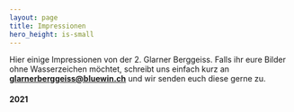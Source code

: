 ```yaml
---
layout: page
title: Impressionen
hero_height: is-small
---
```


Hier einige Impressionen von der 2. Glarner Berggeiss. Falls ihr eure Bilder ohne Wasserzeichen möchtet, schreibt uns einfach kurz an **[glarnerberggeiss@bluewin.ch](mailto:glarnerberggeiss@bluewin.ch)** und wir senden euch diese gerne zu.

#### 2021

<script src="https://cdn.jsdelivr.net/npm/publicalbum@latest/embed-ui.min.js" async></script>
<div class="pa-gallery-player-widget" style="width:100%; height:480px; display:none;"
  data-link="https://photos.app.goo.gl/hFTS9tkVXmt7oswq6"
  data-title="Glarner Berggeiss 2021"
  data-description="127 new photos added to shared album">
  <object data="https://lh3.googleusercontent.com/VEnMdELXfcfWYACVNsrBBoItCwcoss42enLdxX0Am0ZvfZYGqGQItnn_r-eV7IacTVM_DHxMj-3MdxE24KV04ixCq6On2v_JROv2t4A2oj1qCS3Rw3uVgTBGfQ7HxSJh0i9j1DP34g=w1920-h1080"></object>
  <object data="https://lh3.googleusercontent.com/85vxjx7l6jLkIlzlo6jDFFvmUQRVsp9A8F0pD12weKdv4wJl2hhe7mTbSoXnGdfrSEoTlJbNuMZ5cyqscQM1usBXan3q783dj7tdotr2apsblpx_sRdimVeFzcebEMNe4R-YziSGrA=w1920-h1080"></object>
  <object data="https://lh3.googleusercontent.com/1kYia5gQD3BYpKPxdhe95adKxiyQhakZH6I9CnoLrb_U6J0cw-AsUrEhzp8QheI5zzpC8qLSa_syNMoqDIlfnsqcazbewyF5NXzcGhAU4SKCpEDJQRPwiCBLA8ZjNTnR1tGO0sG-1A=w1920-h1080"></object>
  <object data="https://lh3.googleusercontent.com/PtGNmT-QnWr06VnQyI2ak7VU7oYDDiZ5YSpgFT0EsVfTZVRhN7P9uuZ3WvOzTZoghqhqiNhPp_E8PnPHY4t6hOFPxnuTSD966BnnUo3xTi8vhnI235VS1Gf63Ns0f7-kS3d2FtgiuA=w1920-h1080"></object>
  <object data="https://lh3.googleusercontent.com/aSLmjS49PHZdeV31CRiocymASIyD91L7ht0rxjDYWRI1O1AOX2opQTE-FuQlT9HfvrAGrvP-FuzdHMbuYpus5Q0YykrIHcfqYdHJUCTu3zc_kFGnGadgyMa1xhp6O-f3tnPss1QySA=w1920-h1080"></object>
  <object data="https://lh3.googleusercontent.com/MDVWLzGIDCXePSRIZQA0Pu_uCfOyZbq39CdC3bLvML4lWYYovlHo470GtgWYXWnQK2rrwB_jYTHuhZT-kmfyzvWl5HRQJ3_s7kEJ4yM0bZonljvKXef33UDkal4EvOa2o1DQLWICcw=w1920-h1080"></object>
  <object data="https://lh3.googleusercontent.com/6EnHva2W_2poIUb6zN05kz-i4vpHNSV1ioLBNjfIvm0l1By37Ncn_Aunea8MhoGnSnQ-vtRe2e9khzHSCffTFsbImzF_eQI4PPBhx8uTHhlfeLLjBchtcuCuctSrU0r3ZpS6H1vHXA=w1920-h1080"></object>
  <object data="https://lh3.googleusercontent.com/54kJQcdla9qdtIQMmvWJ5UsCWfLL_1c5NsKMn0M1itk-N1MHly91FEkqvWEWfhVy8Qk1G3uXSz2LgGBiyifGbxtyPX7eQVe0HoAtVlwfAi4v3lRQR2ltXo44SF1oR4BjRe5x5DwYHw=w1920-h1080"></object>
  <object data="https://lh3.googleusercontent.com/MVDi_GVP7RlcgX3eLK_OHj6bfJrRSL7oa9lMa7NNJ1LsI-OH5ac7xx9jb-YlIAI9hG0voPNNLLV_SnGAej66FLjchrbu_VrSyqgxEdzNuSkqkYrZG0OhymKTCu3810NuePw7heClUA=w1920-h1080"></object>
  <object data="https://lh3.googleusercontent.com/B2hIQ3p21WRcI1MXdYnSAUcfpO7U_qbniKLiQ35YRDtv_B2tlbeVA7yKkp9g6Je7PpOgQ2shwOZ-HNrAjGq5RJ5p7Mukd7zTuNesa95LuowNv3ueIcQoKNORDyp1wgjrtKoPp2jRrA=w1920-h1080"></object>
  <object data="https://lh3.googleusercontent.com/se-0JC5gAXOiTFhe83-XDLuQt6jxUrr_EzQaf8s0gAjp72_I3sty0YVuP29Swoy9hPWmPmjvsgKiej8pY4qWEbx_Hx2QTqOHWQ9T_u8ez4Au3JTdZcQkusiOXJzzai3OhSqz6aMi2A=w1920-h1080"></object>
  <object data="https://lh3.googleusercontent.com/h6eH-e58fQ0bSs5yKRYFP7tQBjtVe-a1KqSUI2LGv1MAaCWhPhNnoPYhYIcYGY7ezhQiEUyQJkJyWGPILE-hMs_25xQbdW-wFDUbimKJCYVEae3bxZ3Zv9k_zgGL1VyjEamgqPM2PQ=w1920-h1080"></object>
  <object data="https://lh3.googleusercontent.com/hWzZ2GLt6c6h3jceCzGSBBrp8iM_jnOWt8uOjYvVfr2i-mau3kORCSEIISee2pNYyeIQUZ6daL3GS29PlhHiNT0NWJVDFDWvJLTc645YTieWpIq8VAOZy6Ozoor5YX5o9S5jz0iSzA=w1920-h1080"></object>
  <object data="https://lh3.googleusercontent.com/T6mlQY5ijaDntBKgN_ppgQOdC1I2VG2OqZyqOs5_4XcL9b_Ck1G4PYfxfP8dHYXvbW9r8ezSbzV3m1wz29gC4fLT6boDtOxdJAV4TeHfiHmxVE60YJmnQq36ZcPPrQr7bLoW6XLTrw=w1920-h1080"></object>
  <object data="https://lh3.googleusercontent.com/9jcMZukoOJDnbeYx2iM8krbhy4T96f7INdAGy73rVxAruTw88fr21gdUewnvacHksPFg8TLWPUaHKKYf-ucMm20xjJvCykfeKWnP_Nd8Y-7mBwCl9dUfjJfab8dAmXyODhm9IWwudw=w1920-h1080"></object>
  <object data="https://lh3.googleusercontent.com/-NzOhF0qSK-4MAh2ciq-VqK_BGvrhnS01Qr_byKpSfGFU1wHf39Q2HJ4pDeJyP3b_wGE3mdkjhUd4DITuWXy0vNuLGDdZAzlj-A_lrq8CB9rUegt3c_n9WwZXCN6RIWpwcFw7zoqrA=w1920-h1080"></object>
  <object data="https://lh3.googleusercontent.com/25QGyvaAYFWTxwrcOPahHPECisj_D2Lix61mJkl4BHZyOqMWDKizKueNiGE2_7q4f48tmORX2gTtbQXoTyHDF9gBYa09FbuvRA8oIYB34AaaN3gpR-PqNe6J0p5lANH4wkqd4MiOvg=w1920-h1080"></object>
  <object data="https://lh3.googleusercontent.com/_o-MNHCPki-NvViSXr6OfaWecUm58OUpHI4Xi1wGFuq_r1-NkGoTJl-RsIkmeB-Dd8gsjb9Z-RxT0g-_w82prTqyKobEKWWlh8kID1n1O5qMZfrtCto7pCVQCNoiVpBMRnAOLyFTIg=w1920-h1080"></object>
  <object data="https://lh3.googleusercontent.com/JmmuyEvxHjLqcTp9UCMwCmkrjfUTSB-PLfiLpSeCmSelpIXNfMRTN7to2vYDE-5_X914KtwqPgMxc_381lApBKP4gEEnj4UT2gPd2icG0N--uoz95IqjYy7CeX0CnildM2d2KlPumw=w1920-h1080"></object>
  <object data="https://lh3.googleusercontent.com/pi1QLkRnWPPHgO1ZkJBm1XacpXkbpu71oUT0_EMNfYYFrVjgFJrZX4ek88JAoGEMD_1uMVlNXffjKIK8z_ibCLPzURvickkL564jHJZMsUa0Fh0swGUnoekLEETZXYFA7SncRVfoRQ=w1920-h1080"></object>
  <object data="https://lh3.googleusercontent.com/Q7KcQs632cmzSGZmvFaNKm5XogqH12qSV9OOHbVRwVX_4ZRiQKXIAiLZMruaobJmKWnTylaiqi8f6x90b8vkX6X0AZa1Z_NXhiORqswNn877w3ltoHMPxCjAniZiNOzFucGuNcGsQg=w1920-h1080"></object>
  <object data="https://lh3.googleusercontent.com/pXo-X7CUnaZATWBOeeIY7NX9Jh8fta0PE5C_4ixcZzndISnSgCddPZGxMpBJKJgm-CssWLPfb2peHr7CKfcIwGCA8ujCH8C5RCdUKf_PRiVKKQp-xTNwsFhCpZ1eii7MtjZw5X8WYA=w1920-h1080"></object>
  <object data="https://lh3.googleusercontent.com/bMVBqVaObZwS2oo4R0qK81q1lFjkpeduJbwT3xW0gKcGQrjeJE6QUMjamlqx9sCnqf-ihTo0FkazdjgJZr-G6E7bTNxGR-8SRjurRLZLsfbtFLPJURIe5esr6no1YhuTv0Sbr_dYNQ=w1920-h1080"></object>
  <object data="https://lh3.googleusercontent.com/eADSXUWNevYCqHvL213y0_JjjWJiOdP6I05HvEbu3GX85ZPp33cr4uoLAEag7K1P7ZcPVEjMoRWzvJIYtRyAb1rna8vnBQXzQHlNM-st_9K8IFOSuUE7O83CLroFiwnIXdWcWAAMNA=w1920-h1080"></object>
  <object data="https://lh3.googleusercontent.com/FLhTT1I4Q2qVjRGR7XuVkNBmrVpOTIQnA886iM5eg9WCT0x1mSls4OWtLRlrj40vxblLB1G1D5AjSM4q4fNEd0RJllPehbW7mhYO6PRtsRvg1VPhvrcox2Ft6wujJJw2mPVB-lGH5A=w1920-h1080"></object>
  <object data="https://lh3.googleusercontent.com/dmRQ1zTi-9xmyMnHLquPeDljMq_lqx5Owcj5Mys77K5vqh0TnVMar8JGZK9d5k9slT3PMONg5TClPI1NgDEqJNwSM02BBuvHxVbTQ_r6j3JHXwgOK5zBbtlKYE6nHLgTfBKOUg-UlA=w1920-h1080"></object>
  <object data="https://lh3.googleusercontent.com/tjg1MNgKDB7ka_Wk3J4rpHkPHaEM5hWJ7C7O5l35IZZIXs3F5LrgWyTu8V6n--oQ-mbCsuYnWLbFtRsF29j0EZXgXsDv6MmTnRFcNrjkTJlgZBCRcaPptbGVg2LBCPC6XOSxvQ0zoQ=w1920-h1080"></object>
  <object data="https://lh3.googleusercontent.com/YUmTAK_6Et89NFSAy7d5_D_OcNZlckM0EDdNIE35ldjMcxUS1dOP03ce1ME2Ygwy-8N8u8As5wzZS7QMAbwI6RHSIqIy0z6mxLF6zWR7auh4eu73J9r96npKdQRwNUIhOB0bsnAaug=w1920-h1080"></object>
  <object data="https://lh3.googleusercontent.com/TEyHoVfIVvXT1SwhwJc-Pf1sViQvpKeZytko-s5m1yRLEAIMz2hoQFoP_vXWJuC1VHDWsoR0NrLY-2miruQgolzMI6xyHyCxhV8L9_HxcHNBWKa3q8N9sgtyyckh1X6duTEN_S9JVw=w1920-h1080"></object>
  <object data="https://lh3.googleusercontent.com/U3pizrPhLADautAGxMzji_ovEfkLcSpP3NhkvEkt8d92FK-enDVpUw5X3l3V--yFdElsAXTL8lR3xU0TUjDrzpiVCjR-tLzf__PvFiNC1HpSXQr6BKX9RnaAii92fFdCAmQi1KS44A=w1920-h1080"></object>
  <object data="https://lh3.googleusercontent.com/RDwK4fbwQ_Q0vEcRhz9UcZDV_cSy3cK1adjICShg6EgF4ZBdWKQQ18V2_35GdDA7OIGDe5qOe15hUMV1tgPpaxC3Qu2mjiKTsiVubmBEm639qOYvm1HKJcw_1aIQWdcWiYa07td1lA=w1920-h1080"></object>
  <object data="https://lh3.googleusercontent.com/Ph_OlRB5jscPsICyjjiHOTWgxnlsnD-nKUEYSQgZRbPxSnhhzUtghTjKCP_UECYsv2H1MYGuApcHFG9kYDXX5Xg_bbqL0vpqGnJOWlUt48JLNM3leIT4NmDOA6EXR1Vazzz5C-Nskg=w1920-h1080"></object>
  <object data="https://lh3.googleusercontent.com/5RLFcUDBOGnJUYOO5Z8ZRB2388Xb6GFhRNv5AOmzzJH7InIxv-KoJF6_tPYQgMcCZt5cFah-XpKBm491oYcQgAkHrHpvrRjBxZyxGS8xhWQ2kEJ-MZHPUFKL0yrJttykdMxTEPIcdQ=w1920-h1080"></object>
  <object data="https://lh3.googleusercontent.com/nauNy1Mdoap-FNVkb7sMkbHHtZmZb04E6Lx4JhrFl5d6Yka2SWaK0bT7At6K5pkJGGK3Vi-IC_BuXe9-pvT-h4dIfoFiSXLMtllu4V76bFB9gsqjEKurXAs7JFPpZNwx7gqNdKapdA=w1920-h1080"></object>
  <object data="https://lh3.googleusercontent.com/7vE_KDygKYY7O9WUDkwMy87UGjlf4KkKlvK70BaKInRjCchKIU8eYeQUdJqjUsWaWsmC8Kr863JmpmSCxM3GggshNLNVQ_61-lZ1TlbfNzGOC6J_5CLSze007DUGYpYpFzaEcmg8zg=w1920-h1080"></object>
  <object data="https://lh3.googleusercontent.com/-I2ZWQ04-W5Ux-bAmh3j7TyOtUlLlqgpFbf3gOJSpzqhd9CYX9ZBwDi_7gkxrB_hLayEPSMh9oIhZzVjctET7HQQw4wtrCJmD-1u7dJh8WI5vU-bO1du7jjQwGqVF_xUByvtDzJH3g=w1920-h1080"></object>
  <object data="https://lh3.googleusercontent.com/OnQBxEBp09fv1fr9pQFFRaftJQBHyO8lhovbfd2VEC_rO8vVxYskC9iLFiv6KCzi8uifguP57Dxkzlc8ZQ4uYAbRRcyaOKHJ_8PadtxRC-N6dzB1DgQaevLzysBjUXZS9UVbXbTcOQ=w1920-h1080"></object>
  <object data="https://lh3.googleusercontent.com/l7mtbxkYm9bHfUZ94ST-DsjdJJdPaKxht_CUCeV9_6S7MyeY3tHsdamTVjE_dOkBpeod0-SpAAsfYlNR88bMXRpjJubaiKsJZ2elQ31fn5kpOMBBppcwCj7L6huBaD-ckVLFlahX3Q=w1920-h1080"></object>
  <object data="https://lh3.googleusercontent.com/bqgoVcQ1_gqhGjjnhy6OzW4y_f7k4_xBlYiZa-o9NlwMOABAGLbzn0AP7FUT83j8EndI6NvD02E9WzGyoa3XWW1Aaw_h258zP_Q9zDghcEBgT2VE8v-iYKZOEvDb6nZItFysf13Qng=w1920-h1080"></object>
  <object data="https://lh3.googleusercontent.com/tZADeFeYWfKq5bbfCnK7qsmud4LbKFaftzPtiH6srt1l3U5rtyelf9MW4N1eCxTdVZCXx2V3dmDf6Nz4tGWa4Wnf2QCotB4q8sBDNTpnJU0gbin1pt5OE59W9yT4BEiYc77GFqnjew=w1920-h1080"></object>
  <object data="https://lh3.googleusercontent.com/EDfhCYzaMasMAgdlPMTB1Ij_uyNpyTd0kuc9Emur2xoTFYLmhOnjPEEsR_Tc7tQysi6nFugDTY6_7r0AUaEatwvlELq6up1KY_hAyVg55A_JzAkokjL3Yf4A7z_2Af2MSmyBZ-r3Zg=w1920-h1080"></object>
  <object data="https://lh3.googleusercontent.com/IoyxafKNo0YcL8w7il2z3nDquHsZdGt2i1771MGLwdU7WHtYkqJd5qOnehQ2X-GStybB_0rTKcEI51WhQPFjbGVaihFOumhUKHcaRAMYIyPvv4MfLVtcdjAdezZViNG5L-BKYKbrlw=w1920-h1080"></object>
  <object data="https://lh3.googleusercontent.com/TuwBd4OPHne8MVfiRTiH5qZ_320u_OxyNiuWhskDjU7NFC7ylIjMd2-DbYIPSBwUTJ4mvqZAGt69qk1-e2uoKpx9nQaBbbSFciYgjEoK_ZOrRfMWeZjbx6JwdGgJFr1BNmX_gx290Q=w1920-h1080"></object>
  <object data="https://lh3.googleusercontent.com/cxPpATRjNEVV0hdXR9Uv3bq91GG_2Q4GFbRrKsK8ThAKj-ErD1rV9nHK5YbC3B-R6LwCaEKMb3Ba79fnV8nj9PWOPwWh2gJx2FIh4XNB7ywj3bi4FlkL5kXB4OigyCNDAmPeTNLc7g=w1920-h1080"></object>
  <object data="https://lh3.googleusercontent.com/R3X_9pdRRCJ_9IH87CC6tWZQAmw56ZPrjLOyNTavcb1W-exbfX-F_R-XfVh77-UhiW-cSRJ-P1oOozzG9pWrPmVsBTMvXdTU4Mtj-UexXjwiOj7orGIsRctz-OTJbTRoZAdpsqnbZA=w1920-h1080"></object>
  <object data="https://lh3.googleusercontent.com/33Hx8ng3vkLz-WSmUJ9EYRQEoxrsmvsQDtBnuIsQ_EUXdsokXoWY241bsSSaMFu75ahUXKR2xmDMXgxcsjArirE1Y4mPUBQPL84Vf-1z1VhQzi4pB21QEbqf_WSVLOnHwE0SfpPWww=w1920-h1080"></object>
  <object data="https://lh3.googleusercontent.com/5Q4MUawmDZOeZPK6VeBs8b9zluB1svHTCnbskHsej5C93b0svY-Jzkw3aT0RDM6UZ1VJBTO5q9x1mgeWoVppfi9BfWSlTopqzVFVqX2r7_uiwRw7hULumqtWqfSocE-EOrO3poVGhg=w1920-h1080"></object>
  <object data="https://lh3.googleusercontent.com/zpCPeHYsPh7G9am-4Pr6vkQXDzGz-wkGP4vQs4INeZbcpuOjMte_9WNe5BX4yIpDmDv1S694XX3rP8RacFqEn2Fg-ydiT5_JXOIkJ6NuaG-fvZBjI2SuglarY-DcgE6X1mwhD7_9Qg=w1920-h1080"></object>
  <object data="https://lh3.googleusercontent.com/jIkkljGzBNTEPeoRcd9rYtnxbsB5DO5K0gHNT_VrKzhSCL2yLIUYahr305P7YxwyXE3W79YEHfHYG9CEaKVEoBpso8Qh5XHnYcOWB3oc0ObCzTYdzYQdyXBMRk7_Kjl4LugHXGoBww=w1920-h1080"></object>
  <object data="https://lh3.googleusercontent.com/_EQRC7IXPfZ2zLLW3-TUf6r8QjG46OGWmpYILuTo8-qEKh_9uxeTiTWTQr_j0Rj4FzSdolxvC7S9hh1Srou2fje1ghznwcMB8QMXCTKj_f4zMAD-Wf6dfopp9VjPFmGABlo5JFVPsw=w1920-h1080"></object>
  <object data="https://lh3.googleusercontent.com/OG4vGNDid7qsqBHrzKGs8HK1ipzkO92wLBzU27PcSw8pp8sg0RsMCkCAL-vKeicXYIgcfYSynODcQqYxo-1gNFtJeqNIzL8cpwtO5lLt9johURaFtjVA9Ssu_nv2OeJW0hIqqOw_5Q=w1920-h1080"></object>
  <object data="https://lh3.googleusercontent.com/tfDYWZ8N5Sct5ZqRu9W66Vt-wQam4l4J19fDqdsMA37y4bOnFx03afE5-X8GKWxx7sPceIFdz03JdEj-Q-KQyKm6RfcXvturfzcYXb5hazRUdF75n32e9l5_ByzjiZmHT21Y_kSCZg=w1920-h1080"></object>
  <object data="https://lh3.googleusercontent.com/xi-YaWEFk2rdH0C15-7dncNaBgQI6gwCjVMXqdskgUzvadqfRwOFM0Aucmr1wx4U9wiOOLYEo2RXQ9NyhjgWTZA85E_T38qODJmW9gdi_HEFuxk4eXb1TZ--5xZ3d5cDZu0ONBYUqQ=w1920-h1080"></object>
  <object data="https://lh3.googleusercontent.com/4ovc8yvqo840v5J2OVq9wBNK06ip0tyLo7OKW8FdDT-0n9a-kSiSJhhHalDfcn65wqSaQ8ikgfrgq_RJykbPkHAZu0ukzyDUCnO0T-rervelO_CfLQgHxsHzjxFakSvkydZ0r5B-SQ=w1920-h1080"></object>
  <object data="https://lh3.googleusercontent.com/ho5fDbfYEwA4vfvgihSvAMtS0MBPD-LHbjx9tNJPQQ_Wb9fOWjKmhEV9lcDPuuUP5XwKrkFIWCDq1BfnHgOJ68rhRjNQXEFllMG2vIX9VVnncN5Es3BZUuPHVLNNyhy656taKXhxlg=w1920-h1080"></object>
  <object data="https://lh3.googleusercontent.com/eaKorBMtqxyoc3vGcrc0gLre8eRtUTJd41vF9iCDFrqTVWh63xjD1meH-ZjxtjoptkVhjIZE2XdvmiPyjmq0tHi_MrLucszRs7_qvQWjcKWjsXRgBfDDSZDXEtoOXKQwajYXZz_USw=w1920-h1080"></object>
  <object data="https://lh3.googleusercontent.com/9dIXY08165SuI4kFawm-wFHwLixWxmN-r7XETEDYIuy3TvGFHF4Tf2CrOTSc6H_ea5dzyDYifMP6u4PGt5zXWIVVPyJFf64PkmnZJLuR_S0H8hc2HxM4NILtQwYWRpHl4a-9XQUleQ=w1920-h1080"></object>
  <object data="https://lh3.googleusercontent.com/WA4s1eKAwnFBYZjOxlGsfufu3MUbGpP6Oy2nqsGiM-Wz0fRH5_IS_vXnY3_dnqozR3BiANAoCuj1PDr6McCADErahyvewjXDU0pvMQ39rA3MUZ3jAyG2liQeEeebzSIXxnbHLWssUg=w1920-h1080"></object>
  <object data="https://lh3.googleusercontent.com/z9megRvudb7whAE3I4S7uBHmJAJzRAq5VAZW_-zrZp3f5l4jM2a0cPDbVS5RfJcc3DZUr2EmfbDegSFhM-RXzD9ZDcJy5nX8E1hyo3JU_3aqQL2Q_UbPgRPYstk2kR1sq_JWZLgsYA=w1920-h1080"></object>
  <object data="https://lh3.googleusercontent.com/hDgGf2rP5LVSgHiN1SAaltPB0NHAUCXYjU4LBc5Bj1ckqXSDoNJA0JHyWSBKMBy_o2ekaBlr4JU1VJWad2MhGKUWlkN4P5JY-90l1_kD5-SX55GMv_vgvKq_S-soqPZ2SkAm1-gOlw=w1920-h1080"></object>
  <object data="https://lh3.googleusercontent.com/CfllMeEuKBtaqihXkUPmEvROGrpv3aN172BsrLKQTKV3FCN5dN2A4ekDpBY2XG5Ipswf_bdhiEDTuan6kmCJDiQ8gVsta3hcUPf4LuSbha8P4nXOw8DvpBgAINO6wXkIK0Vpsj7DTQ=w1920-h1080"></object>
  <object data="https://lh3.googleusercontent.com/-PTJVpTogCm-KQTLSe9RPM7UbCEo5RHf8HC2JQ6Dq5ubamuS2_7A9yYj5QgiNu9aTjEa1UTewS-12ib8pFeDnVO6SReeNmcPDQmYJLDjsMRKPxuCjH5_bAsRzqIdTy9T0nHYmAwL-Q=w1920-h1080"></object>
  <object data="https://lh3.googleusercontent.com/MUqN146oXJ4MtKOW9hNMpIT2X9CcETI_hmI4VTNlHMeMblEz_FdB1KJioTMbrUGoN3c8VROkkwnQ0wUTJ3kvEk1Xa0gYE5pEtpA17UHAWj21X_H5AKj7y_1GUfw9MZT4dxlU6ld-ew=w1920-h1080"></object>
  <object data="https://lh3.googleusercontent.com/Qxve_wQ-uz1zlCfkyGpuQCRicGSwU6yS9Cwv8endi7hpeDN-tzL0PCdl-8vd7JfuXyWK-UEyhXGZKFDJSMf8MktLavmxg3qaOHu1i6cn_uiHEZpTbiuGS6USQFtf3yBkHBJ1nIZppQ=w1920-h1080"></object>
  <object data="https://lh3.googleusercontent.com/H1JqvVfckvPZC_KFQoqxlUgByPHyimKlHaXIWkrQGGBs3-A499ZixLpryfGfFu4IJ4nWyMvNbj048Q2ez45ssQU4RjMwfn1jG30G417PbqSkuWq7IaWViSAJJZEOCNwGvmEHyv6Z-w=w1920-h1080"></object>
  <object data="https://lh3.googleusercontent.com/_yZyJ2HgKcX3MQweicoJvBX-Pp451nTeKBskFEWfNTV35iQFce0phCO7sr5HO7o0TzPv-LNqIerjOfOTDrRlwx3tUkWK20w65oF0XibQgqRTA5mPIZRxEREw_yGtfIkVVj10MwjKCg=w1920-h1080"></object>
  <object data="https://lh3.googleusercontent.com/jEqQFKrOjkV5KT_ZZnr5EXBA3EIVz_nVWXz-K8heIJIi2sHs-ofqeunHRpKsEOoK_i_I1y7tGuS2qnsjCFoOYfQAINDZZMP5H6clQhHEjZF2ioMXVrEOfSFokWR8sD4h38SdudAJhg=w1920-h1080"></object>
  <object data="https://lh3.googleusercontent.com/w-sKNM3vgNPeXjbok1Qo2EAfnOIw_VxnteiupB-ExNz4r5ECLzfJ5ZayIn6fty1lJzOlGH8mH8AwxeO8vs0trII_WT0_oEQxmHwXQA47UnWxeNpFEmS1C5mRWYmlqMowmXf81gguPw=w1920-h1080"></object>
  <object data="https://lh3.googleusercontent.com/gCmmB27ixL28NDS6W5tNP95LK_CligAFPWbuyayVPL4mZ4qS6XTIhH6wHrKQUYJVG2OgfySXbry5AMhNlqtVcYlQehurnLgvLQSoEECN9oD86WIkJQQ5RiHxrwDwymVEh0KcKsyWrA=w1920-h1080"></object>
  <object data="https://lh3.googleusercontent.com/tU7guGHcUAXYXuxGKxk194zZ5JXdfbouPndQMx7q6uIAKwmcgkki9ysw8I_CO_M8fGDqreXHPRWHxBLxgsKAh0mdnpr7Qtgb4UEytIBi3XqroafvW96LxxMnA2qKQl5NgBGys3BC8g=w1920-h1080"></object>
  <object data="https://lh3.googleusercontent.com/7n6WbP7pAQzmlPV-fGZqC1W9AuPpjWuOZHuD2C7wIRc_ZHapehQ8CGnE-Swh2uAfDfCu6S87hyS92-zTEtuAmrfx3afGt2lulHImYYZHcBoO8sXkXg28U5UXSaI9WwPnSg3T8UBOsA=w1920-h1080"></object>
  <object data="https://lh3.googleusercontent.com/0pA86B2KVJABGrro7l3B5F6MrzVbZ2mAWdgap_QtnC3ogYpZLMki9nbU5V-SwOVbIh6M4sKdrWZDdcwO26rFfDjZUbh2YaooDiIRCFm5PfZEAf1nW2prBWB3_3vbkAwKbQRvMfS-Kw=w1920-h1080"></object>
  <object data="https://lh3.googleusercontent.com/grxOqTqQtqS-vqDdGEFEpA1z2WQHzQo0xnMtkNEjE4ES4kUNp31ShHG9lmLkN8tXVwlT5xmw28Z0Yf-lyJl6wQXgqkSb0Xm5HH2wTsxl17njQMYoQQvGJAsY5FJr_HphkQTjcWumNw=w1920-h1080"></object>
  <object data="https://lh3.googleusercontent.com/Ijxj5LoycymkpOC6JBIS0wLtqNi23rmpZP1biHaBT62xI6oU09YvEauw17OgHN1N0L2DYGHwcCwPGqgyCEfaqv8EN58HoGm5Gl5kgusCRqydZuNr58Yg7l2MZsGaNl-fdNRSaynC0w=w1920-h1080"></object>
  <object data="https://lh3.googleusercontent.com/HvY1o8AYcKRy4V-KIofz2R-vOThL6HUUiqSPKBnQkX-BbLMGKiCKznIduxKT6PdrKk4YrcbxH5l_Bkxu05bTSe2WYOY4T3EKawvLaGFCOll0-VFo6jPX1vw__t68K2RFwUhHyINH1A=w1920-h1080"></object>
  <object data="https://lh3.googleusercontent.com/RkFXexZpfmMJlba6uiskO39JrD5ZlTamZhKSKwN5QAK0NVGRdf3JIsPxkcbCjKpcKnIw4JfLeZeetkLsr3RXpjN1wuJdN_RhfeO49MVcFQ0iO5VLhTaV_eF9XpF91Ekv_aCtabe4Fw=w1920-h1080"></object>
  <object data="https://lh3.googleusercontent.com/o37QtrRodEGrDN0cuX_nr1eLAdbboLRDQfIvBiVJZL0sIgf7pGysjAEIHwQvuB52PMKnP_FYMYNs-RqSKHuqneQ8fBRRFyhgakYwNQvtTDDi9ineeZ4L2R3A7y7Tt9pT9tvLL7EKeg=w1920-h1080"></object>
  <object data="https://lh3.googleusercontent.com/MgMQ6vpI5KX4jByne4YOTwxM9ij_fQ9t3Y1Gq7tMm25Hj2IzSoNT8GSrE864SJA0gZOmvgXXlu-OBf-QRb3JEXGcDXTPWbSSajkLX6H8Z4xuMGn8c9cKjHRkSDl9yLf_o4GZfs28yw=w1920-h1080"></object>
  <object data="https://lh3.googleusercontent.com/PMTq-qTptXqWUaZZ93_wYEUTGqWGi4wlQ793fEygojHvaVmB1A0pFXmE8zweG2o0PPSCubhAp9cr2XtB5TWkjQjiWXcGy5gIHxJ_o7TneRwt_zaa-o9dM0s9d0l4oL5JEF7mA7Uy2g=w1920-h1080"></object>
  <object data="https://lh3.googleusercontent.com/2hECV9vkpebVJbqSNSoASbKOOtnf0kc9emeSZBkD-GrJz4R6kkSL-zCp4RyAk--_EiqiW92mGvXtGmBOlFzwAZMSs0L4a9PAzywK0NOAZVejQdOtaHlhlt24u_L4Pm3INTiVJO_frQ=w1920-h1080"></object>
  <object data="https://lh3.googleusercontent.com/aeALJ4DJoYYoOKa3LvZGd_I2XsdxUYb9E_Y1ZgFPZtCOFyitJis2ZHQrLD2KqukA_ZLxltrc1rv9fufJ1dCgXKm4izvgBkrFYD-oTYIHxJZZB_4Q-w6nDKO-tlXw30Ght-PR8H5nkA=w1920-h1080"></object>
  <object data="https://lh3.googleusercontent.com/vjGg3x3vA8wffXyVrFP9f_KcjKsBDkUCKlchDwJi-owjV5ZvWiS_hS5IlVchGo_NSeWCvJtL0StefteGhcsrVLR_VxYVHVurykDAEQH2AEuHlb_3YQwt1y9EuIUZxwh2neuTI-ivzQ=w1920-h1080"></object>
  <object data="https://lh3.googleusercontent.com/oQJNbuvKFlnTIhuoadIc-AEF401V0buuGY-U_BMOzY1Q9asQZboS1zNRWdJPrYlyC4tEHBtdHP6MCQxN4djrO9_W2ZhMPGhdD4WUYXIlGinNf9bTYnIqrZ3f1UZqnvyof7xdSI7dVA=w1920-h1080"></object>
  <object data="https://lh3.googleusercontent.com/O9NbWWpjNpFUNuqY7ytPvbDJp4oSWTxO3LDR_P1vjvr9xz5-mIvRNkE9pKSN0A9XQBZ-_abgQXKyDKKWM_RneOSY-yJLbiMd9UFSF_RAEQUp7y7521lvSWWTnc7PBeleNZtqNoe1Nw=w1920-h1080"></object>
  <object data="https://lh3.googleusercontent.com/zubXKxiis6Q4I630kRqMFneWmBWtgnHDUk02ffij-RwXXi0rACEo7cZdZ9N5Rz7migOLAImLKFImhULqMR55xA2MxQ5G55TVDVyXe0ZIcH-DNK6L28REQcUpnXHlO9DfqSvlhxtqnw=w1920-h1080"></object>
  <object data="https://lh3.googleusercontent.com/aiRxlwq25Qk0cFro5PKmft3L3vtG88Rp7XV309d3Yj-tK8iCfk0LAolnANcMtNeoyTmKxKQRKylM2pmxwApiq119sidtTqJommKfj6hij3kPrVQoqXaKYJNpiBwxzzj_qh-0sUiObw=w1920-h1080"></object>
  <object data="https://lh3.googleusercontent.com/102mu5ymxdNF4vPhu2CRdvvg46nLQMxR8nHgCwBfs7NDv4PL6_zFZmW8lAcPTJ_o3lpYV1bt4vmRdBM8Z3KKGxgpa0527VOUmluIxP6ucC-X0qGkhm4M_9V7qCh-BLMod356ppDheA=w1920-h1080"></object>
  <object data="https://lh3.googleusercontent.com/uzkVYLa-fg7Dy_dGA4GRpOLcz2iJ_fSk_I0MoVKg63jFGkwPucxwzVc9EKZJaKhgpYy3C401nBvgl7d-tvSpZJpAyjVx7B7dbH3Z1R3x0Yml8ZT_kdF3PGfKRrVZUVVdvr_DTMrPfQ=w1920-h1080"></object>
  <object data="https://lh3.googleusercontent.com/1XJh8daYlYp8VZGyIybl8sag3B9ZpdzahH7ZT9tfsUVXKfsBHV0IKjqTkKJ_tkDNahu4OsB5zIHKU5Gwpx9K9ycpylwDkLBRu9tHgxd6rsJh0QVJfwMgLOBhXO_wPSezP0qJpmayyw=w1920-h1080"></object>
  <object data="https://lh3.googleusercontent.com/Dk0Cb1QV02CWo4po7dGcs18F6sT_O2kEbh6pF9Np3hZWEMmdwotmU2VLL5feT3qVU0RPQLbhR4JQHBn8LL-M6UA4UcZ_7H-xc5hDdJ4NbCXFI8R2nMO4GbPhtv088bnLd4-Fv6H_OA=w1920-h1080"></object>
  <object data="https://lh3.googleusercontent.com/AyBc8Da8Xx_PNKNqaKuqNfc5foqmAWoOKM8obV7bt1Lt_BoMuC1YwoXVeToSXiS3wsYybgo_gXgBXyGioqwPRrhyZEtLLV_Eunt16dyZuTuwBf0ttLxJXt5b3bgrAEAk7k1mF0yatQ=w1920-h1080"></object>
  <object data="https://lh3.googleusercontent.com/AKqe-ZPNLFFf3EdbtWLVg2GPYyO2G-61UKS_FPG3AZWo6ieNwj6676LC-jHhlNMkHxpOqLiEe_Y9iT4_JUjHepYSmxG8HoFhKQN9bB5RGKzmGuIxN6KxlCAU418AnbAZlq0KACBwFQ=w1920-h1080"></object>
  <object data="https://lh3.googleusercontent.com/wb0Yl124k9t4u8q-e6e41rL2Kg6NDOJy7arpVkrvEKvRK54dMvpIrdXWFkeGMZvPz2XH2Kq6gUKbR05Mi4olDVuhgiV1f2anygsjHLTf_Mi04a9TuiF7xjQcXQznf2S2yrH14GCKcA=w1920-h1080"></object>
  <object data="https://lh3.googleusercontent.com/-I8dPks525pKnrvgx1ys1cXA5M0Q9pzK3euW8kvI4VzXBJuqPZmO9louQbZqGgb_TvInOmBUoV_MyJhmILwtxEFkncLBSy5PEpGx3dzHnrVQ7mmYFZmhdFhp4c0Xl9otOVTzxCOddQ=w1920-h1080"></object>
  <object data="https://lh3.googleusercontent.com/QoveMi-3RZfjAOfV96Z5njUgBwlbLDENfIWBUDO-MPum1lJLEUV7ZENCPadrHGc4qheWADiLFJUaqKrwnaz6I56vBDRBLEPCxgyXou-lWh_JLJgrz5helYdPGi8F8AawTE3k3cmFMQ=w1920-h1080"></object>
  <object data="https://lh3.googleusercontent.com/6HKrl3EP-lBorlq_I0jV6K_0FpOXEwMC5A9VCUT4aGlckFuHvcJGSSrEam1vzQzS5qnWFGskGzL6Xz3ef8sl9CEczvvWlUfyKFRorjj-z05gXeMEpWbO8Jzin_4VpLdmFlZT8Shgfg=w1920-h1080"></object>
  <object data="https://lh3.googleusercontent.com/4eGvyYEn4C84nzNmNgQz5bWTGYnS305mKkg5OEw9msjgNjmBYR0sX6qB7ydFFvjb5wl13YgO226KsbDvWySbUh7Jut0vmlzGxPRhsct6So0E_Z0zQNAaqz0CpXh-TWfKq_DiObqVWQ=w1920-h1080"></object>
  <object data="https://lh3.googleusercontent.com/QqpIYt2cJnmP5oROlxlBwbFYEw_bFmpdIrasLC08eGpwsUr6EhT4zIe1JIb9nAuewmdYUwtIepYqabbt5scOl60CTWKm8bA7tQPtO8qbjbXdy7ThcyodSJuG-dZPSbjPkJcV21tW-A=w1920-h1080"></object>
  <object data="https://lh3.googleusercontent.com/dxf6ziiI5foFbkDb8zNmNcYqK91mKr3Q69eAdbpaPqRLoQnbuRas-akV1wH3fW_zpG_6hqsRxf-8_9_lacSMDhLSxSHaNpEW55Kx0vwENHo5FHncyvEVgpSlhnoT7RGyUcQZ8LUxaA=w1920-h1080"></object>
  <object data="https://lh3.googleusercontent.com/6_HazR8tO1CtWUmuhCL2IU8LcG9X5tRaunAX_705Wwg7gToPSYa4caCX3Rk0bcfBnnQ0HNvGv_YssYwTxiwzHPpegNrLJdhXmWCsHAWrVHt31f4JpjvaC4n6pyeDHN989ej7yzv4WQ=w1920-h1080"></object>
  <object data="https://lh3.googleusercontent.com/NkXRYqxQ3IazP0JlGHBRLP_jre0uTotfh4Vc7_owZlero8a0JtPk9nu5e0XBIpnMih8BFFvoz5hTi38zdVJlaWZO2b9EP8k9vjzztPNR05GjKiqrZFJndSycDOKjmN18pEd8HUiDsQ=w1920-h1080"></object>
  <object data="https://lh3.googleusercontent.com/MEJQMIpgwghBBwcb-WgfkYcYm_GXlWds6QR81ph1cAf3X1-1pFoun1la3HXhO3xgGabazEEjOQgj9r9dz27MZLfpkWlVj2JEg_A0r4OHgTa2UgPx5Q5W7LGpa6vWs8KZLr5D9U9enw=w1920-h1080"></object>
  <object data="https://lh3.googleusercontent.com/xX87XELbaRTMhjrqBqv2lr68LVyteZ89QNPOGHlcjJWXtMqB4KJ0WregZ5Bdidnv_Ix6bMXAcqhiqpQUyKBT-7ZpoiDHsLKOR3G0-COAE2wlqHKXd6G1rNdgypipArtJzm2Yj02l4g=w1920-h1080"></object>
  <object data="https://lh3.googleusercontent.com/UPVjEHSybf8diHRH9bhi-kWl36AKsA8UaUz32Se6fWc_r9tWcjwGqP7B7fkERecqyY9-b1WaWNQnT-eoHYstVUnYGQ0I9N0CTPjLF5Ivo65kK2n4hoFQzXzXb_rnbc1CWiZsSghBTQ=w1920-h1080"></object>
  <object data="https://lh3.googleusercontent.com/mgjnMlOn9jakMgxx0WXbYq3Dep--idChKMkbsyUI5YhneXdAnZnn5rlVIwI9fajW6kgbEMaBoCr_YbsMRozETR76V3CU7a6fRXfElgfbNkDGyZKgJaDSO6v7UIqZxpH46lOC98wySQ=w1920-h1080"></object>
  <object data="https://lh3.googleusercontent.com/NHMBWd226IcCN5enh6gyRAMGn91q9YBeOB-JiU9jcr3DPZ3F79DEfJXwDaDtVBX5JzlQXCWfSEkbRx99t2zRmdzAYczOL3HSi4V7aw5NfD9Ry-n8aqab3TLCD3c0hYvAsVo9-c78nw=w1920-h1080"></object>
  <object data="https://lh3.googleusercontent.com/ZZ3fdOX75H6wvG0hktXnkLt0k77zex46riMzSDX7erLR6ZEyuO-p5xFpDoeDxzXTaS5tAdrOmygroN9lDTFyDdGBVhhihV35q06TRXM2mBETuZlgS-0CrJcFFZRkhLG_RpOkf0sSdw=w1920-h1080"></object>
  <object data="https://lh3.googleusercontent.com/8WH3scBGT4i5UoCw0Xc0HLVbeTk_MDYn1MvLQg5JDPJDEUXzlacVuEeNInMs0kuAgmStnAty4JT9NkY-fH1KxdSZ_RADFDaWiPNYmYadfomA-c2qI3kTw9VrIyJiNnNKLdCNMjiEDA=w1920-h1080"></object>
  <object data="https://lh3.googleusercontent.com/xE0SDb1ekC4237foU6b5ko3_TSI_40fozSiMtwPLffr0XXln1L0koOEpyxhw9TfNsOd0Kc14Zlqfgghg3_2yMiLoCK723CA1NHjLwNMwuSPNAaIedeqP0uhuqxMIYs9_mmhbDNdodg=w1920-h1080"></object>
  <object data="https://lh3.googleusercontent.com/y38eQSpL0Bj0XI-kIDi9NLhtLxxtb779ASPeWplRORVfqG-pheRBVK101jxGcg2lnoZlfvrbGAuCySbCPueYJuOqIqhPWIChTQLIgO1QRo6nlUxukduwEaw5HEhHOkfINzjVNZnJVA=w1920-h1080"></object>
  <object data="https://lh3.googleusercontent.com/SP9SadmiVr-B5IJe59qXsOoGPcrbNdEFMX9RoLGUYmGpR9vhTZY_UHbRFYvpQ2GRY-0wvDSTsS6cJWMMH87Djqozk8b3NFOBZcX3H0vrjVZemr32Sx6SQJ4vgt4uryvM8jV10hplaw=w1920-h1080"></object>
  <object data="https://lh3.googleusercontent.com/LuNyXoF_pKarFKECneW6LGtIs-TjnvVK50iqDPfRQ_BkLv6tFpaipt0qco2GZs4HE2LauxJwoLR1k4pBZEfPV7Kd14U0HLuSPrD31-C9eJ4y8hSx8_0PsKEoKLQiScfprxyef6PGZw=w1920-h1080"></object>
  <object data="https://lh3.googleusercontent.com/BLHcWfHsh60_YdMooIWInHKRYRaziHhISoAV0QCQM4xKcgaYH1Z7u-72IMWbkuE37_Y0uY3N85X2gn0j9Sm2L62nzqAG9gBk0rNEVg7tXzAuSyH3BqwQwO49ZDm3c0x1Q4IHOyeusQ=w1920-h1080"></object>
  <object data="https://lh3.googleusercontent.com/6Iui3C_ZRp7sqo0j6K2UAJMQe4jQvQElPHUKYeGgQr9dIt3k_tsTYJHWgLrd79cBADUan9FvesB3vZ320ursgRBD6PeMmKXXo333aRJ5gMI0ZBE-2ri93RuTUglJ0M6wo3x4tgtwgg=w1920-h1080"></object>
  <object data="https://lh3.googleusercontent.com/KXzkly9k-MsDgQgpMFv7zlmD91glVmc5SdSeODdvIBzKLhjISbRy8fBpxesNtd0b1j9LyGtxYJhxRmGhXW2ET3TJQy80ZD88mKmuh1_PYsK0-SFGoTJCClwTiDPbZJQ_DMbPEjb-4Q=w1920-h1080"></object>
  <object data="https://lh3.googleusercontent.com/VqEd1ZS82d5iUaqoso-LdGY3KlpHSknwKb3M0eX8uZ4mL9v6hyh2R65hI2lIbYdb5nNsh8FUbc_gX0TvwaoVfoGpRDEJVBSJWPKm84ikVXvYqa3LLg2C47c1BQ7I12G6CFAwbO0-EQ=w1920-h1080"></object>
  <object data="https://lh3.googleusercontent.com/u9XPj1Dgw7w24Ru6dk_mHKORpeO_FyG27LLf1JaodJdQTxSz5lj7zMxwqHaTVIAjUEubIAVJjxGvREgH1mMJ8swTvok1f1c4FY6ROeEH2oVPgM1qhVlADbzzCnKLwxszVaZWwNr2Fg=w1920-h1080"></object>
  <object data="https://lh3.googleusercontent.com/PpUmXXMpSGxDRCHuA9_bKi_lWNQz6tZm6xFeIfQCosuvV5gWAVigw39L_OtGqXFcvcpV3ZVeqxPlUUHQsxWEq_n0na3GFwOBNIQ1YgTbmJnipe3bDY39hKSworkiRNTvxXSVe2udOQ=w1920-h1080"></object>
  <object data="https://lh3.googleusercontent.com/loHb5TiyRlBQBxeEGI4ihzDouEuXOG_34PVbQnGaXQJST5CqEb1smQoEwq6Y50Wzro-dK6T8DyBcKsPqp6i3dcHfvGPhQ3JByytcEbfo84AolcfENNeTd2UZpeaKQLxKTk-hKui0nQ=w1920-h1080"></object>
  <object data="https://lh3.googleusercontent.com/hQwmB7dXUTzOxdWcovqJGyUFSl4d6MgbcpWhon82nUw4eqWfWkYjaqTaOvDRXezlq7kdSag0QNNPlO6vjl7Y6PFl83vyPeRuJ-_UiEGW_wNfdFw0F8eauWDT6nBOWNyVfuR2wthdtA=w1920-h1080"></object>
  <object data="https://lh3.googleusercontent.com/g423uXFXJ6RlihOZFVp6VqRlCOtqS5jVSLPfdB-x4F1uIQ08Hg1_ogDXjbjKsxDRrxtVniQy-dqnyseL9ioZhMwcWoZkx8CDaXmBnccLRMAS15nZX6ZNrz1tgGEuEs3S0nuzI4vwwQ=w1920-h1080"></object>
  <object data="https://lh3.googleusercontent.com/wSrFEBZNDePVjOmATRxAfwBKWqZmuGWNRb3HOz1fezrr2-gKHAZPdrzifamumji7Re7UwmzpMwQU9s-dwUNuplNhMorCfgNs-7Y9vDWRCpmU37nranj2TxNiWDFl7U_TXMNUUSO3eg=w1920-h1080"></object>
  <object data="https://lh3.googleusercontent.com/3JPAyYT6UzPow0X2pbfeHURB93RkM8tGLz-QMhkUocpKKf6jwnUjmRP9xyeRg3gQOqrSKWV-TEO4W2cRIP12MGATr1Tfji-QC5Bm6uL4Xm8mTc0q0YpBkV0I-7zVQbuMZqAh28_7Ow=w1920-h1080"></object>
  <object data="https://lh3.googleusercontent.com/dv6ApDOhUbrU9F8cUrauivZg20FPNALA2DSKtUmB65vJ1doJZf2r-xtqMLrbK-f55w9XL11K4fWCzo_9gC70qrz8gso5Pf9FobUSZgZEIBV2vgJnsQYKgkdGmnM3sOK-akydVsIx6A=w1920-h1080"></object>
  <object data="https://lh3.googleusercontent.com/H3ZaDVVwhTt9AeG59Y0W-ASvvk5MBvs2Dm_wd7gn-XtJlEJllN4PRPUV-GDIKZbOqe9liTagt8GIG18pGIEbCabLemjr1t0_CuOJtm0Ohu8wLs1_Mk5OkzHjpunAUiw7JYiU8bWEcw=w1920-h1080"></object>
  <object data="https://lh3.googleusercontent.com/LPLSo1ISOi4qbZy-E1WJUGm0z_St8cISs6o-EkpoDDGL93cYSHPHG2o-RllAtU_BTRhkia7prTKl-56lwdg5-1DxvXWMHje5ZRlAKW8qaOrPJEjrKgPkj87ijjhh9PbLQGzn1vGKTg=w1920-h1080"></object>
  <object data="https://lh3.googleusercontent.com/HY7oett_f10kM6yT-WK0g3xU1niS507FqvTYaQ5FgKtD43cMc9nl-_bkk4010syaRTZ0cCAXG6Aeyoi36lB_zhJMccfZ2KF0QpUWJ1NfkHy1a8qhudLyteTfFv29L4XX7l2wYEKRtw=w1920-h1080"></object>
</div>


